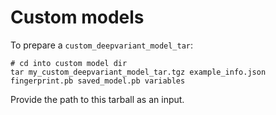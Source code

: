 # Custom models

To prepare a `custom_deepvariant_model_tar`:

```shell
# cd into custom model dir
tar my_custom_deepvariant_model_tar.tgz example_info.json fingerprint.pb saved_model.pb variables
```

Provide the path to this tarball as an input.
